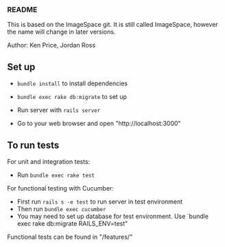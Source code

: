 ### README
This is based on the ImageSpace git. It is still called ImageSpace, however the name will change in later versions.

Author: Ken Price, Jordan Ross

## Set up
* `bundle install` to install dependencies

* `bundle exec rake db:migrate` to set up

* Run server with `rails server`

* Go to your web browser and open "http://localhost:3000"

## To run tests

For unit and integration tests:
* Run `bundle exec rake test`

For functional testing with Cucumber:
* First run `rails s -e test` to run server in test environment
* Then run `bundle exec cucumber`
* You may need to set up database for test environment. Use `bundle exec rake db:migrate RAILS_ENV=test"

Functional tests can be found in "/features/"
